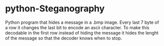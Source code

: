 # python-Steganography

Python program that hides a message in a .bmp image.
Every last 7 byte of a row it changes the last bit to encode an ascii character.
To make this decodable in the first row instead of hiding the message it hides the lenght of the message so that the decoder knows when to stop.
